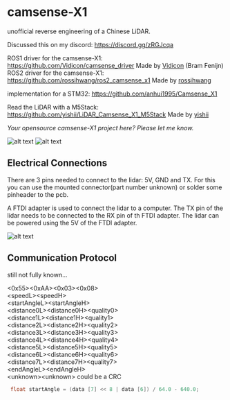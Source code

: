 # camsense-X1
unofficial reverse engineering of a Chinese LiDAR. 

Discussed this on my discord: https://discord.gg/zRGJcqa

ROS1 driver for the camsense-X1: https://github.com/Vidicon/camsense_driver Made by [Vidicon](https://github.com/vidicon) (Bram Fenijn) <br>
ROS2 driver for the camsense-X1: https://github.com/rossihwang/ros2_camsense_x1 Made by [rossihwang](https://github.com/rossihwang)

implementation for a STM32: https://github.com/anhui1995/Camsense_X1

Read the LiDAR with a M5Stack: https://github.com/yishii/LiDAR_Camsense_X1_M5Stack Made by [yishii](https://github.com/yishii) 

*Your opensource camsense-X1 project here? Please let me know.*  

![alt text](doc/camsense2.jpg)
![alt text](doc/camsense.jpg)


## Electrical Connections
There are 3 pins needed to connect to the lidar: 5V, GND and TX. For this you can use the mounted connector(part number unknown) or solder some pinheader to the pcb.

A FTDI adapter is used to connect the lidar to a computer. The TX pin of the lidar needs to be connected to the RX pin of th FTDI adapter. The lidar can be powered using the 5V of the FTDI adapter.

![alt text](doc/lidar_wiring.png "Connection diagram")

## Communication Protocol

still not fully known...

<0x55><0xAA><0x03><0x08><br>
\<speedL>\<speedH><br>
\<startAngleL>\<startAngleH><br>
\<distance0L>\<distance0H>\<quality0><br>
\<distance1L>\<distance1H>\<quality1><br>
\<distance2L>\<distance2H>\<quality2><br>
\<distance3L>\<distance3H>\<quality3><br>
\<distance4L>\<distance4H>\<quality4><br>
\<distance5L>\<distance5H>\<quality5><br>
\<distance6L>\<distance6H>\<quality6><br>
\<distance7L>\<distance7H>\<quality7><br>
\<endAngleL>\<endAngleH><br>
\<unknown>\<unknown> could be a CRC<br>

```c++
 float startAngle = (data [7] << 8 | data [6]) / 64.0 - 640.0;
```
